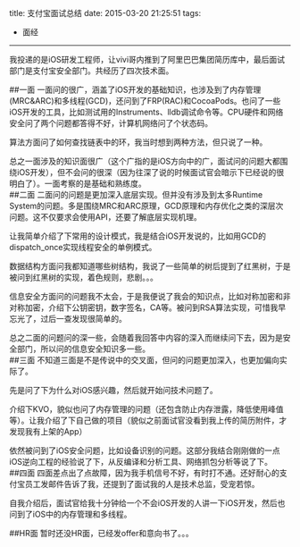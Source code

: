 title: 支付宝面试总结
date: 2015-03-20 21:25:51
tags:
- 面经

---
我投递的是iOS研发工程师，让vivi哥内推到了阿里巴巴集团简历库中，最后面试部门是支付宝安全部门。共经历了四次技术面。 
<!--more--> 
##一面
一面问的很广，涵盖了iOS开发的基础知识，也涉及到了内存管理(MRC&ARC)和多线程(GCD)，还问到了FRP(RAC)和CocoaPods。也问了一些iOS开发的工具，比如测试用的Instruments、lldb调试命令等。CPU硬件和网络安全问了两个问题都答得不好，计算机网络问了个状态码。  

算法方面问了如何查找链表中的环，我当时想到两种方法，但只说了一种。  

总之一面涉及的知识面很广（这个广指的是iOS方向中的广，面试问的问题大都围绕iOS开发），但不会问的很深（因为往深了说的时候面试官会暗示下已经说的很明白了）。一面考察的是基础和熟练度。  
##二面
二面问的问题是更加深入底层实现。但并没有涉及到太多Runtime System的问题。多是围绕MRC和ARC原理，GCD原理和内存优化之类的深层次问题。这不仅要求会使用API，还要了解底层实现机理。  

让我简单介绍了下常用的设计模式，我是结合iOS开发说的，比如用GCD的dispatch_once实现线程安全的单例模式。  

数据结构方面问我都知道哪些树结构，我说了一些简单的树后提到了红黑树，于是被问到红黑树的实现，着色规则，悲剧。。。  

信息安全方面问的问题我不太会，于是我便说了我会的知识点，比如对称加密和非对称加密，介绍下公钥密钥，数字签名，CA等。被问到RSA算法实现，可惜我早忘光了，过后一查发现很简单的。  

总之二面的问题问的深一些，会随着我回答中内容的深入而继续问下去，因为是安全部门，所以问的信息安全知识多一些。  
##三面
不知道三面是不是传说中的交叉面，但问的问题更加深入，也更加偏向实际了。  

先是问了下为什么对iOS感兴趣，然后就开始问技术问题了。  

介绍下KVO，貌似也问了内存管理的问题（还包含防止内存泄露，降低使用峰值等）。让我介绍了下自己做的项目（貌似之前面试官没看到我上传的简历附件，才发现我有上架的App）  

依然被问到了iOS安全问题，比如设备识别的问题。这部分我结合刚刚做的一点iOS逆向工程的经验说了下，从反编译和分析工具、网络抓包分析等说了下。  
##四面
四面差点出了点故障，因为我手机信号不好，有时打不通。还好耐心的支付宝员工发邮件告诉了我，还提到了面试我的人是技术总监，受宠若惊。  

自我介绍后，面试官给我十分钟给一个不会iOS开发的人讲一下iOS开发，然后也问到了iOS中的内存管理和多线程。  

##HR面
暂时还没HR面，已经发offer和意向书了。。。
